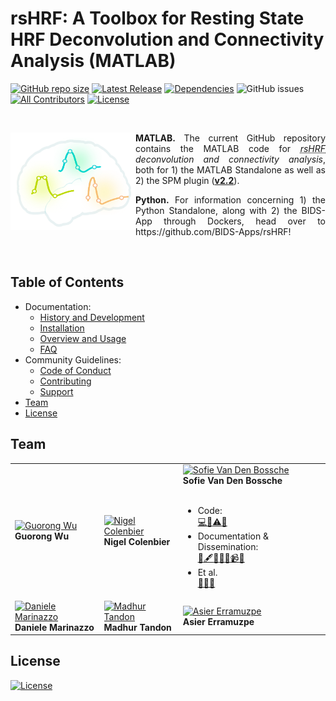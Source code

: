 # rsHRF: A Toolbox for Resting State HRF Deconvolution and Connectivity Analysis (MATLAB)
[![GitHub repo size](https://img.shields.io/github/repo-size/compneuro-da/rsHRF)]()
[![Latest Release](https://img.shields.io/github/release/compneuro-da/rsHRF.svg)]()
[![Dependencies](https://img.shields.io/badge/dependencies-SPM-green)]() <!-- https://shields.io/ self-created-->
![GitHub issues](https://img.shields.io/github/issues-raw/compneuro-da/rsHRF)
[![All Contributors](https://img.shields.io/badge/all_contributors-3-orange.svg?style=flat-square)](#contributors-)
[![License](https://img.shields.io/badge/License-BSD%203--Clause-blue.svg)](https://opensource.org/licenses/BSD-3-Clause)

<br>

<a href="https://github.com/compneuro-da/rsHRF"><img align="left" src="https://github.com/compneuro-da/rsHRF/blob/update/img/rsHRF_logo.png" alt="rsHRF" width="200"></a>

<p align="justify"><b>MATLAB</b></abbr><b>.</b> The current GitHub repository contains the MATLAB code for <i><abbr title="resting-state hemodynamic response function">rsHRF</abbr> deconvolution and connectivity analysis</i>, both for 1) the MATLAB Standalone as well as 2) the SPM plugin (<a href=""><b>v2.2</b></a>).</p>
<p align="justify"><b>Python</b></abbr><b>.</b> For information concerning 1) the Python Standalone, along with 2) the BIDS-App through Dockers, head over to https://github.com/BIDS-Apps/rsHRF!</p>
<br>
  
## Table of Contents
-  Documentation:
   - <a href="https://github.com/compneuro-da/rsHRF/blob/update/documentation/manual/01_History%26Development.md"> History and Development</a>
   - <a href="https://github.com/compneuro-da/rsHRF/blob/update/documentation/manual/02_Installation.md">Installation</a>
   - <a href="https://github.com/compneuro-da/rsHRF/blob/update/documentation/manual/03_Overview%26Usage.md">Overview and Usage</a>
   - <a href="https://github.com/compneuro-da/rsHRF/blob/update/documentation/manual/04_FAQ.md">FAQ</a>
- Community Guidelines: 
   - <a href="https://github.com/compneuro-da/rsHRF/blob/update/community_guidelines/CODE_OF_CONDUCT.md">Code of Conduct</a>
   - <a href="https://github.com/compneuro-da/rsHRF/blob/update/community_guidelines/Contributing.md">Contributing</a>
   - <a href="https://github.com/compneuro-da/rsHRF/blob/update/community_guidelines/Support.md">Support</a>
- <a href="#team">Team</a>
- <a href="#license">License</a>

## Team 

<table>
  <tr>
    <td align="left"><a href=""><img src="" width="250px;" alt="Guorong Wu"/></a><br><b>Guorong Wu</b><br></td> 
    <td align="left"><a href=""><img src="" width="250px;" alt="Nigel Colenbier"/></a><br><b>Nigel Colenbier</b><br></td> 
    <td align="left"><a href="https://github.com/sofievdbos"><img src="https://avatars1.githubusercontent.com/u/23309041?s=400&u=805568da438fcb3d8d5aaf92362098b393b3a57a&v=4" width="250px;" alt="Sofie Van Den Bossche"/></a><br><b>Sofie Van Den Bossche</b><br><br><ul><li> Code:<br> <a href="" title="Code">💻</a><a href="" title="Bug Reports">🐛</a><a href="" title="Tests">⚠️</a><a href="" title="User Testing">📓</a></li><li> Documentation & Dissemination:<br> <a href="" title="Documentation">📖</a><a href="" title="Content">🖋</a><a href="" title="Answering Questions">💬</a><a href="" title="Examples">💡</a><a href="" title="Tutorials">✅</a><a href="" title="Videos">📹</a><a href="" title="Talks">📢</a></li><li>Et al.<br> <a href="" title="Ideas & Planning">🤔</a><a href="" title="Maintenance">🚧</a><a href="" title="Design">🎨</a></li></ul></td> 
  </tr>
  <tr>
    <td align="left"><a href=""><img src="" width="250px;" alt="Daniele Marinazzo"/></a><br><b>Daniele Marinazzo</b><br></td> 
    <td align="left"><a href=""><img src="" width="250px;" alt="Madhur Tandon"/></a><br><b>Madhur Tandon</b><br></td> 
    <td align="left"><a href=""><img src="" width="250px;" alt="Asier Erramuzpe"/></a><br><b>Asier Erramuzpe</b><br></td> 
    </td>
</table>

## License
[![License](https://img.shields.io/badge/License-BSD%203--Clause-blue.svg)](https://opensource.org/licenses/BSD-3-Clause)
